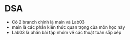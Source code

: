 # DSA
- Có 2 branch chính là main và Lab03
- main là các phần kiến thức quan trọng của môn học này
- Lab03 là phần bài tập nhóm về các thuật toán sắp xếp
